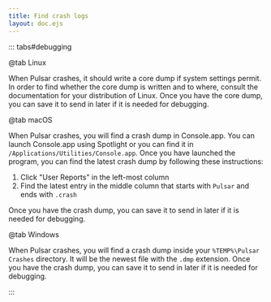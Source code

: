 ```yaml
---
title: Find crash logs
layout: doc.ejs
---
```


::: tabs#debugging

@tab Linux

When Pulsar crashes, it should write a core dump if system settings permit. In
order to find whether the core dump is written and to where, consult the
documentation for your distribution of Linux. Once you have the core dump, you
can save it to send in later if it is needed for debugging.

@tab macOS

When Pulsar crashes, you will find a crash dump in Console.app. You can launch
Console.app using Spotlight or you can find it in
`/Applications/Utilities/Console.app`. Once you have launched the program, you
can find the latest crash dump by following these instructions:

1. Click "User Reports" in the left-most column
2. Find the latest entry in the middle column that starts with `Pulsar` and ends
   with `.crash`

Once you have the crash dump, you can save it to send in later if it is needed
for debugging.

@tab Windows

When Pulsar crashes, you will find a crash dump inside your
`%TEMP%\Pulsar Crashes` directory. It will be the newest file with the `.dmp`
extension. Once you have the crash dump, you can save it to send in later if it
is needed for debugging.

:::
